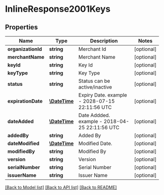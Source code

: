 # InlineResponse2001Keys

## Properties
Name | Type | Description | Notes
------------ | ------------- | ------------- | -------------
**organizationId** | **string** | Merchant Id | [optional] 
**merchantName** | **string** | Merchant Name | [optional] 
**keyId** | **string** | Key Id | [optional] 
**keyType** | **string** | Key Type | [optional] 
**status** | **string** | Status can be active/inactive | [optional] 
**expirationDate** | [**\DateTime**](Date.md) | Expiry Date. example - 2028-07-15 22:11:56 UTC | [optional] 
**dateAdded** | [**\DateTime**](Date.md) | Date Addded. example - 2018-04-25 22:11:56 UTC | [optional] 
**addedBy** | **string** | Added By | [optional] 
**dateModified** | [**\DateTime**](Date.md) | Modified Date. | [optional] 
**modifiedBy** | **string** | Modified By | [optional] 
**version** | **string** | Version | [optional] 
**serialNumber** | **string** | Serial Number | [optional] 
**issuerName** | **string** | Issuer Name | [optional] 

[[Back to Model list]](../README.md#documentation-for-models) [[Back to API list]](../README.md#documentation-for-api-endpoints) [[Back to README]](../README.md)


